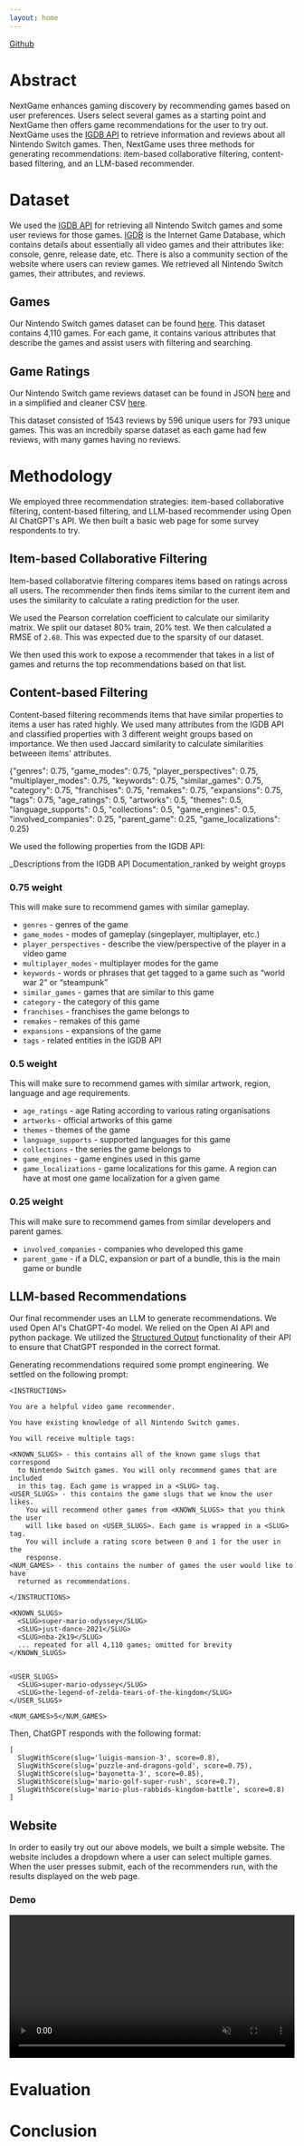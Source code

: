 ```yaml
---
layout: home
---
```


[Github](https://github.com/kjrobrien/cs547-project)


# Abstract

NextGame enhances gaming discovery by recommending games based on user preferences. Users select several games as a starting point and NextGame then 
offers game recommendations for the user to try out. NextGame uses the [IGDB API](https://api-docs.igdb.com/#getting-started) to retrieve information and reviews about all Nintendo Switch games. 
Then, NextGame uses three methods for generating recommendations: item-based collaborative filtering, content-based filtering, and an LLM-based recommender. 


# Dataset

We used the [IGDB API](https://api-docs.igdb.com/#getting-started) for retrieving all Nintendo Switch games and some user reviews for those games.
[IGDB](https://www.igdb.com/) is the Internet Game Database, which contains details about essentially all video games and their attributes like: console, genre, release date, etc.
There is also a community section of the website where users can review games. We retrieved all Nintendo Switch games, their attributes, and reviews.

## Games

Our Nintendo Switch games dataset can be found [here](https://github.com/kjrobrien/cs547-project/blob/master/scrape_data/all_switch_games.json). This dataset contains 4,110 games. For each game, it contains various attributes that describe the games and assist users with filtering and searching.

## Game Ratings

Our Nintendo Switch game reviews dataset can be found in JSON [here](https://github.com/kjrobrien/cs547-project/blob/master/scrape_data/all_switch_games_reviews.json) and in a simplified and cleaner CSV [here](https://github.com/kjrobrien/cs547-project/blob/master/transform_data/ratings.csv).

This dataset consisted of 1543 reviews by 596 unique users for 793 unique games. This was an incredbily sparse dataset as each game had few reviews, with many games having no reviews.

<!-- Insert Graphs Here -->

# Methodology

We employed three recommendation strategies: item-based collaborative filtering, content-based filtering, and LLM-based recommender using Open AI ChatGPT's API. We then built a basic web page for some survey respondents to try.

## Item-based Collaborative Filtering

Item-based collaboratvie filtering compares items based on ratings across all users. The recommender then finds items similar to the current item and uses the similarity to calculate a rating prediction for the user.

We used the Pearson correlation coefficient to calculate our similarity matrix. We split our dataset 80% train, 20% test. We then calculated a RMSE of `2.68`. This was expected due to the sparsity of our dataset.

We then used this work to expose a recommender that takes in a list of games and returns the top recommendations based on that list.

## Content-based Filtering

Content-based filtering recommends items that have similar properties to items a user has rated highly. We used many attributes from the 
IGDB API and classified properties with 3 different weight groups based on importance. We then used Jaccard similarity to calculate
similarities betweeen items' attributes.

{"genres": 0.75, "game_modes": 0.75, "player_perspectives": 0.75,
"multiplayer_modes": 0.75, "keywords": 0.75,
"similar_games": 0.75, "category": 0.75, "franchises": 0.75,
"remakes": 0.75, "expansions": 0.75, "tags": 0.75,
"age_ratings": 0.5, "artworks": 0.5, "themes": 0.5,
"language_supports": 0.5, "collections": 0.5, "game_engines": 0.5,
"involved_companies": 0.25, "parent_game": 0.25, "game_localizations": 0.25}

We used the following properties from the IGDB API:

_Descriptions from the IGDB API Documentation_ranked by weight groyps

### 0.75 weight
This will make sure to recommend games with similar gameplay.
* `genres` - genres of the game
* `game_modes` - modes of gameplay (singeplayer, multiplayer, etc.)
* `player_perspectives` - describe the view/perspective of the player in a video game
* `multiplayer_modes` - multiplayer modes for the game
* `keywords` - words or phrases that get tagged to a game such as “world war 2” or “steampunk”
* `similar_games` - games that are similar to this game
* `category` - the category of this game
* `franchises` - franchises the game belongs to
* `remakes` - remakes of this game
* `expansions` - expansions of the game
* `tags` - related entities in the IGDB API
### 0.5 weight
This will make sure to recommend games with similar artwork, region, language and age requirements.
* `age_ratings` - age Rating according to various rating organisations
* `artworks` - official artworks of this game
* `themes` - themes of the game
* `language_supports` - supported languages for this game
* `collections` - the series the game belongs to
* `game_engines` - game engines used in this game
* `game_localizations` - game localizations for this game. A region can have at most one game localization for a given game
### 0.25 weight
This will make sure to recommend games from similar developers and parent games.
* `involved_companies` - companies who developed this game
* `parent_game` - if a DLC, expansion or part of a bundle, this is the main game or bundle

## LLM-based Recommendations

Our final recommender uses an LLM to generate recommendations. We used Open AI's ChatGPT-4o model. We relied on the Open AI API and python package. We utilized the [Structured Output](https://openai.com/index/introducing-structured-outputs-in-the-api/) functionality of their API to ensure that ChatGPT responded in the correct format.

Generating recommendations required some prompt engineering. We settled on the following prompt:

```
<INSTRUCTIONS>

You are a helpful video game recommender.

You have existing knowledge of all Nintendo Switch games.

You will receive multiple tags:

<KNOWN_SLUGS> - this contains all of the known game slugs that correspond
  to Nintendo Switch games. You will only recommend games that are included
  in this tag. Each game is wrapped in a <SLUG> tag.
<USER_SLUGS> - this contains the game slugs that we know the user likes.
    You will recommend other games from <KNOWN_SLUGS> that you think the user
    will like based on <USER_SLUGS>. Each game is wrapped in a <SLUG> tag.
    You will include a rating score between 0 and 1 for the user in the
    response.
<NUM_GAMES> - this contains the number of games the user would like to have
  returned as recommendations.

</INSTRUCTIONS>

<KNOWN_SLUGS>
  <SLUG>super-mario-odyssey</SLUG>
  <SLUG>just-dance-2021</SLUG>
  <SLUG>nba-2k19</SLUG>
  ... repeated for all 4,110 games; omitted for brevity
</KNOWN_SLUGS>


<USER_SLUGS>
  <SLUG>super-mario-odyssey</SLUG>
  <SLUG>the-legend-of-zelda-tears-of-the-kingdom</SLUG>
</USER_SLUGS>

<NUM_GAMES>5</NUM_GAMES>
```

Then, ChatGPT responds with the following format:

```
[
  SlugWithScore(slug='luigis-mansion-3', score=0.8),
  SlugWithScore(slug='puzzle-and-dragons-gold', score=0.75),
  SlugWithScore(slug='bayonetta-3', score=0.85),
  SlugWithScore(slug='mario-golf-super-rush', score=0.7),
  SlugWithScore(slug='mario-plus-rabbids-kingdom-battle', score=0.8)
]
```

## Website

In order to easily try out our above models, we built a simple website. The website includes a dropdown where a user can
select multiple games. When the user presses submit, each of the recommenders run, with the results displayed on the web page.

### Demo

<video controls width="100%" playsinline autoplay muted loop>
  <source src="{{ '/assets/videos/site_recording.webm' | relative_url }}" type="video/webm">
  Your browser does not support the video tag.
</video>



# Evaluation

<!-- Insert results of survey -->

# Conclusion

